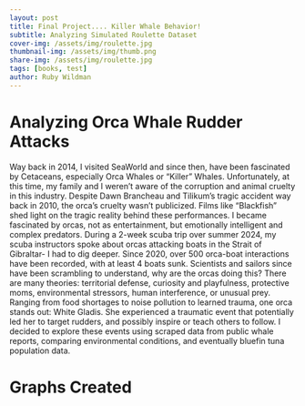 ```yaml
---
layout: post
title: Final Project.... Killer Whale Behavior!
subtitle: Analyzing Simulated Roulette Dataset
cover-img: /assets/img/roulette.jpg
thumbnail-img: /assets/img/thumb.png
share-img: /assets/img/roulette.jpg
tags: [books, test]
author: Ruby Wildman
---
```



# Analyzing Orca Whale Rudder Attacks

Way back in 2014, I visited SeaWorld and since then, have been fascinated by Cetaceans, especially Orca Whales or “Killer” Whales. Unfortunately, at this time, my family and I weren’t aware of the corruption and animal cruelty in this industry. Despite Dawn Brancheau and Tilikum’s tragic accident way back in 2010, the orca’s cruelty wasn’t publicized. Films like “Blackfish” shed light on the tragic reality behind these performances. I became fascinated by orcas, not as entertainment, but emotionally intelligent and complex predators. 
During a 2-week scuba trip over summer 2024, my scuba instructors spoke about orcas attacking boats in the Strait of Gibraltar- I had to dig deeper. Since 2020, over 500 orca-boat interactions have been recorded, with at least 4 boats sunk. Scientists and sailors since have been scrambling to understand, why are the orcas doing this? 
There are many theories: territorial defense, curiosity and playfulness, protective moms, environmental stressors, human interference, or unusual prey. Ranging from food shortages to noise pollution to learned trauma, one orca stands out: White Gladis. She experienced a traumatic event that potentially led her to target rudders, and possibly inspire or teach others to follow. I decided to explore these events using scraped data from public whale reports, comparing environmental conditions, and eventually bluefin tuna population data.


# Graphs Created 

<head>
  <script src="https://cdn.jsdelivr.net/npm/vega@5"></script>
  <script src="https://cdn.jsdelivr.net/npm/vega-lite@5"></script>
  <script src="https://cdn.jsdelivr.net/npm/vega-embed@6"></script>
</head>

<div id="vis"></div>

<script type="text/javascript">
  var spec = "https://raw.githubusercontent.com/vega/vega/master/docs/examples/bar-chart.vg.json";
  vegaEmbed('#vis', /Users/rubywildman/AOD/wildr3.github.io/assets/img/orca_contact_vs_wind_speed.json).then(function(result) {
    // Access the Vega view instance (https://vega.github.io/vega/docs/api/view/) as result.view
  }).catch(console.error);
</script>
